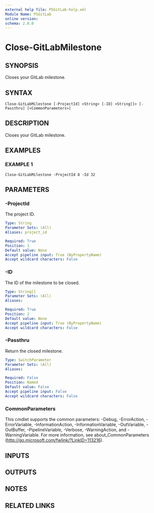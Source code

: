 ```yaml
---
external help file: PSGitLab-help.xml
Module Name: PSGitLab
online version:
schema: 2.0.0
---
```


# Close-GitLabMilestone

## SYNOPSIS
Closes your GitLab milestone.

## SYNTAX

```
Close-GitLabMilestone [-ProjectId] <String> [-ID] <String[]> [-Passthru] [<CommonParameters>]
```

## DESCRIPTION
Closes your GitLab milestone.

## EXAMPLES

### EXAMPLE 1
```
Close-GitLabMilestone -ProjectId 8 -Id 32
```

## PARAMETERS

### -ProjectId
The project ID.

```yaml
Type: String
Parameter Sets: (All)
Aliases: project_id

Required: True
Position: 1
Default value: None
Accept pipeline input: True (ByPropertyName)
Accept wildcard characters: False
```

### -ID
The ID of the milestone to be closed.

```yaml
Type: String[]
Parameter Sets: (All)
Aliases:

Required: True
Position: 2
Default value: None
Accept pipeline input: True (ByPropertyName)
Accept wildcard characters: False
```

### -Passthru
Return the closed milestone.

```yaml
Type: SwitchParameter
Parameter Sets: (All)
Aliases:

Required: False
Position: Named
Default value: False
Accept pipeline input: False
Accept wildcard characters: False
```

### CommonParameters
This cmdlet supports the common parameters: -Debug, -ErrorAction, -ErrorVariable, -InformationAction, -InformationVariable, -OutVariable, -OutBuffer, -PipelineVariable, -Verbose, -WarningAction, and -WarningVariable. For more information, see about_CommonParameters (http://go.microsoft.com/fwlink/?LinkID=113216).

## INPUTS

## OUTPUTS

## NOTES

## RELATED LINKS
